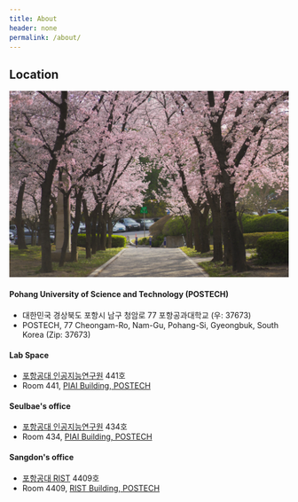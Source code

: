 ```yaml
---
title: About
header: none
permalink: /about/
---
```


## **Location**

![img](/assets/img/postech-2024.jpg)

#### Pohang University of Science and Technology (POSTECH)
  * 대한민국 경상북도 포항시 남구 청암로 77 포항공과대학교 (우: 37673)
  * POSTECH, 77 Cheongam-Ro, Nam-Gu, Pohang-Si, Gyeongbuk, South Korea (Zip: 37673)

#### Lab Space
  * [포항공대 인공지능연구원](https://naver.me/5cTdNyMx) 441호
  * Room 441, [PIAI Building, POSTECH](https://maps.app.goo.gl/nBKS22Tfh6Wg4akL6)

#### Seulbae's office
  * [포항공대 인공지능연구원](https://naver.me/5cTdNyMx) 434호
  * Room 434, [PIAI Building, POSTECH](https://maps.app.goo.gl/nBKS22Tfh6Wg4akL6)

#### Sangdon's office
  * [포항공대 RIST](https://naver.me/GdJiu2Dc) 4409호
  * Room 4409, [RIST Building, POSTECH](https://maps.app.goo.gl/oNxy2d8T9vA5qHEu6)


